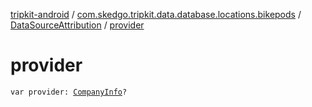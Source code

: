[tripkit-android](../../index.md) / [com.skedgo.tripkit.data.database.locations.bikepods](../index.md) / [DataSourceAttribution](index.md) / [provider](./provider.md)

# provider

`var provider: `[`CompanyInfo`](../-company-info/index.md)`?`